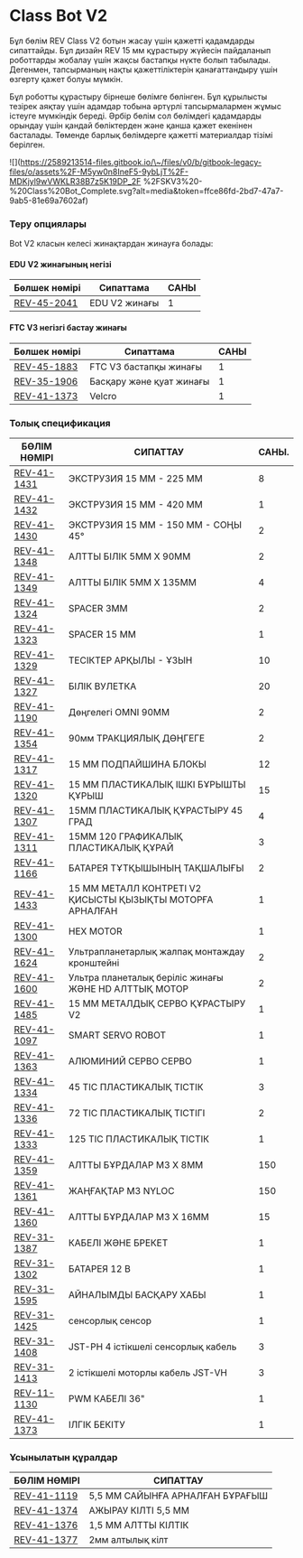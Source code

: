 # Class Bot V2

Бұл бөлім REV Class V2 ботын жасау үшін қажетті қадамдарды сипаттайды. Бұл дизайн REV 15 мм құрастыру жүйесін пайдаланып роботтарды жобалау үшін жақсы бастапқы нүкте болып табылады. Дегенмен, тапсырманың нақты қажеттіліктерін қанағаттандыру үшін өзгерту қажет болуы мүмкін.

Бұл роботты құрастыру бірнеше бөлімге бөлінген. Бұл құрылысты тезірек аяқтау үшін адамдар тобына әртүрлі тапсырмалармен жұмыс істеуге мүмкіндік береді. Әрбір бөлім сол бөлімдегі қадамдарды орындау үшін қандай бөліктерден және қанша қажет екенінен басталады. Төменде барлық бөлімдерге қажетті материалдар тізімі берілген.

![](https://2589213514-files.gitbook.io/\~/files/v0/b/gitbook-legacy-files/o/assets%2F-M5yw0n8IneF5-9ybLjT%2F-MDKjyl9wVWKLR38B7z5K19DP_2F %2FSKV3%20-%20Class%20Bot\_Complete.svg?alt=media\&token=ffce86fd-2bd7-47a7-9ab5-81e69a7602af)

### Теру опциялары

Bot V2 класын келесі жинақтардан жинауға болады:

#### EDU V2 жинағының негізі

| Бөлшек нөмірі | Сипаттама | САНЫ |
| ------------------------------------------------------ | --------------- | ------ |
| [REV-45-2041](https://www.revrobotics.com/rev-45-2041/) | EDU V2 жинағы | 1 |

#### FTC V3 негізгі бастау жинағы

| Бөлшек нөмірі | Сипаттама | САНЫ |
| ------------------------------------------------------ | --------------------------------------- | ------ |
| [REV-45-1883](https://www.revrobotics.com/rev-45-1883/) | FTC V3 бастапқы жинағы | 1 |
| [REV-35-1906](https://www.revrobotics.com/rev-35-1906/) | Басқару және қуат жинағы | 1 |
| [REV-41-1373](https://www.revrobotics.com/rev-41-1373/) | Velcro | 1 |

### Толық спецификация

| **БӨЛІМ НӨМІРІ** | **СИПАТТАУ** | **САНЫ.** |
| --------------------------------------------------------------------- | --------------------------------------------------------------------- | ----------- |
| [REV-41-1431](https://www.revrobotics.com/rev-41-1431/) | ЭКСТРУЗИЯ 15 ММ - 225 ММ | 8 |
| [REV-41-1432](https://www.revrobotics.com/rev-41-1432/) | ЭКСТРУЗИЯ 15 ММ - 420 ММ | 1 |
| [REV-41-1430](https://www.revrobotics.com/rev-41-1430/) | ЭКСТРУЗИЯ 15 ММ - 150 ММ - СОҢЫ 45° | 2 |
| [REV-41-1348](https://www.revrobotics.com/rev-41-1348/) | АЛТТЫ БІЛІК 5MM X 90MM | 2 |
| [REV-41-1349](https://www.revrobotics.com/rev-41-1349/) | АЛТТЫ БІЛІК 5MM X 135MM | 4 |
| [REV-41-1324](https://www.revrobotics.com/rev-41-1324/) | SPACER 3MM | 2 |
| [REV-41-1323](https://www.revrobotics.com/rev-41-1323/) | SPACER 15 MM | 1 |
| [REV-41-1329](https://www.revrobotics.com/rev-41-1329/) | ТЕСІКТЕР АРҚЫЛЫ - ҰЗЫН | 10 |
| [REV-41-1327](https://www.revrobotics.com/rev-41-1327/) | БІЛІК ВУЛЕТКА | 20 |
| [REV-41-1190](https://www.revrobotics.com/rev-41-1190/) | Дөңгелегі OMNI 90MM | 2 |
| [REV-41-1354](https://www.revrobotics.com/rev-41-1354/) | 90мм ТРАКЦИЯЛЫҚ ДӨҢГЕГЕ | 2 |
| [REV-41-1317](https://www.revrobotics.com/rev-41-1317/) | 15 ММ ПОДПАЙШИНА БЛОКЫ | 12 |
| [REV-41-1320](https://www.revrobotics.com/rev-41-1320/) | 15 ММ ПЛАСТИКАЛЫҚ ІШКІ БҰРЫШТЫ ҚҰРЫШ | 15 |
| [REV-41-1307](https://www.revrobotics.com/rev-41-1307/) | 15ММ ПЛАСТИКАЛЫҚ ҚҰРАСТЫРУ 45 ГРАД | 4 |
| [REV-41-1311](https://www.revrobotics.com/rev-41-1311/) | 15ММ 120 ГРАФИКАЛЫҚ ПЛАСТИКАЛЫҚ ҚҰРАЙ | 3 |
| [REV-41-1166](https://www.revrobotics.com/rev-41-1166/) | БАТАРЕЯ ТҰТҚЫШЫНЫҢ ТАҚШАЛЫҒЫ | 2 |
| [REV-41-1433](https://www.revrobotics.com/rev-41-1433/) | 15 ММ МЕТАЛЛ КОНТРЕТІ V2 ҚИСЫСТЫ ҚЫЗЫҚТЫ МОТОРҒА АРНАЛҒАН | 1 |
| [REV-41-1300](https://www.revrobotics.com/rev-41-1300/) | HEX MOTOR | 1 |
| [REV-41-1624](https://www.revrobotics.com/rev-41-1624/) | Ультрапланетарлық жалпақ монтаждау кронштейні | 2 |
| [REV-41-1600](https://www.revrobotics.com/rev-41-1600/) | Ультра планеталық беріліс жинағы ЖӘНЕ HD АЛТТЫҚ МОТОР | 2 |
| [REV-41-1485](https://www.revrobotics.com/rev-41-1485/) | 15 MM МЕТАЛДЫҚ СЕРВО ҚҰРАСТЫРУ V2 | 1 |
| [REV-41-1097](https://www.revrobotics.com/rev-41-1097/) | SMART SERVO ROBOT | 1 |
| [REV-41-1363](https://www.revrobotics.com/rev-41-1363/) | АЛЮМИНИЙ СЕРВО СЕРВО | 1 |
| [REV-41-1334](https://www.revrobotics.com/rev-41-1334/) | 45 ТІС ПЛАСТИКАЛЫҚ ТІСТІК | 3 |
| [REV-41-1336](https://www.revrobotics.com/rev-41-1336/) | 72 ТІС ПЛАСТИКАЛЫҚ ТІСТІГІ | 2 |
| [REV-41-1333](https://www.revrobotics.com/rev-41-1333/) | 125 ТІС ПЛАСТИКАЛЫҚ ТІСТІК | 1 |
| [REV-41-1359](https://www.revrobotics.com/rev-41-1359/) | АЛТТЫ БҰРДАЛАР M3 X 8MM | 150 |
| [REV-41-1361](https://www.revrobotics.com/rev-41-1361/) | ЖАҢҒАҚТАР M3 NYLOC | 150 |
| [REV-41-1360](https://www.revrobotics.com/rev-41-1360/) | АЛТТЫ БҰРДАЛАР M3 X 16MM | 15 |
| [REV-31-1387](https://www.revrobotics.com/rev-31-1387/) | КАБЕЛІ ЖӘНЕ БРЕКЕТ | 1 |
| [REV-31-1302](https://www.revrobotics.com/rev-31-1302/) | БАТАРЕЯ 12 В | 1 |
| [REV-31-1595](https://www.revrobotics.com/rev-31-1595/) | АЙНАЛЫМДЫ БАСҚАРУ ХАБЫ | 1 |
| [REV-31-1425](https://www.revrobotics.com/rev-31-1425/) | сенсорлық сенсор | 1 |
| [REV-31-1408](https://www.revrobotics.com/jst-ph-4-pin-sensor-cable-4-pack/) | JST-PH 4 істікшелі сенсорлық кабель | 3 |
| [REV-31-1413](https://www.revrobotics.com/jst-vh-2-pin-motor-cable-4-pack/) | 2 істікшелі моторлы кабель JST-VH | 3 |
| [REV-11-1130](https://www.revrobotics.com/rev-11-1130/) | PWM КАБЕЛІ 36" | 1 |
| [REV-41-1373](https://www.revrobotics.com/rev-41-1373/) | ІЛГІК БЕКІТУ | 1 |

### Ұсынылатын құралдар

| **БӨЛІМ НӨМІРІ** | **СИПАТТАУ** |
| ------------------------------------------------------ | --------------------------------------- |
| [REV-41-1119](https://www.revrobotics.com/rev-41-1119/) | 5,5 ММ САЙЫНҒА АРНАЛҒАН БҰРАҒЫШ |
| [REV-41-1374](https://www.revrobotics.com/rev-41-1374/) | АЖЫРАУ КІЛТІ 5,5 MM |
| [REV-41-1376](https://www.revrobotics.com/rev-41-1376/) | 1,5 MM АЛТТЫ КІЛТІК |
| [REV-41-1377](https://www.revrobotics.com/rev-41-1377/) | 2мм алтылық кілт |
